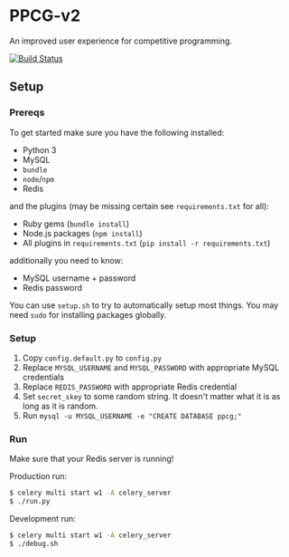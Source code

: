 # PPCG-v2
An improved user experience for competitive programming.

[![Build Status](https://travis-ci.org/PPCG-v2/PPCG-v2.svg?branch=master)](https://travis-ci.org/PPCG-v2/PPCG-v2)

## Setup
### Prereqs
To get started make sure you have the following installed:

 - Python 3
 - MySQL
 - `bundle`
 - `node`/`npm`
 - Redis
 
and the plugins (may be missing certain see `requirements.txt` for all):

 - Ruby gems (`bundle install`)
 - Node.js packages (`npm install`)
 - All plugins in `requirements.txt` (`pip install -r requirements.txt`)

additionally you need to know:

 - MySQL username + password
 - Redis password

You can use `setup.sh` to try to automatically setup most things. You may need `sudo` for installing packages globally.

### Setup

 1. Copy `config.default.py` to `config.py`
 1. Replace `MYSQL_USERNAME` and `MYSQL_PASSWORD` with appropriate MySQL credentials
 1. Replace `REDIS_PASSWORD` with appropriate Redis credential
 1. Set `secret_skey` to some random string. It doesn't matter what it is as long as it is random.
 1. Run `mysql -u MYSQL_USERNAME -e "CREATE DATABASE ppcg;"`

### Run

Make sure that your Redis server is running!

Production run:

```bash
$ celery multi start w1 -A celery_server
$ ./run.py
```

Development run:

```bash
$ celery multi start w1 -A celery_server
$ ./debug.sh
```
